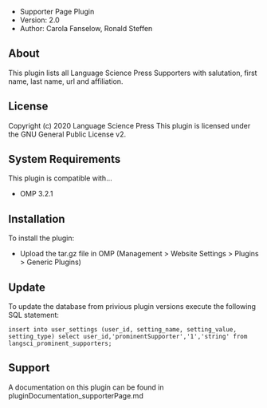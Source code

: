 - Supporter Page Plugin
- Version: 2.0
- Author: Carola Fanselow, Ronald Steffen

About
-----
This plugin lists all Language Science Press Supporters with salutation, first name, last name, url and affiliation.

License
-------
Copyright (c) 2020 Language Science Press
This plugin is licensed under the GNU General Public License v2. 

System Requirements
-------------------
This plugin is compatible with...
 - OMP 3.2.1

Installation
------------
To install the plugin:
 - Upload the tar.gz file in OMP (Management > Website Settings > Plugins > Generic Plugins)
 
Update
------------
To update the database from privious plugin versions execute the following SQL statement:

`insert into user_settings (user_id, setting_name, setting_value, setting_type) select user_id,'prominentSupporter','1','string' from langsci_prominent_supporters;`

Support
---------------
A documentation on this plugin can be found in pluginDocumentation_supporterPage.md


